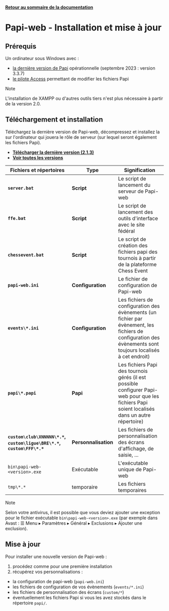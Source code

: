 **[Retour au sommaire de la documentation](../README.md)**

# Papi-web - Installation et mise à jour

## Prérequis

Un ordinateur sous Windows avec :
  - [la dernière version de Papi](https://dna.ffechecs.fr/ressources/appariements/papi/) opérationnelle (septembre 2023 : version 3.3.7)
  - [le pilote Access](https://www.microsoft.com/en-us/download/details.aspx?id=54920) permettant de modifier les fichiers Papi

> [!NOTE]
> L'installation de XAMPP ou d'autres outils tiers n'est plus nécessaire à partir de la version 2.0.

## Téléchargement et installation

Téléchargez la dernière version de Papi-web, décompressez et installez la 
sur l'ordinateur qui jouera le rôle de serveur (sur lequel seront également les fichiers Papi).

- **[Télécharger la dernière version (2.1.3)](https://github.com/papi-web-org/papi-web/releases/download/2.1.3/papi-web-2.1.3.zip)**
- **[Voir toutes les versions](https://github.com/pascalaubry/papi-web/releases)**

| Fichiers et répertoires                                                | Type                 | Signification                                                                                                                                               |
|------------------------------------------------------------------------|----------------------|-------------------------------------------------------------------------------------------------------------------------------------------------------------|
| **`server.bat`**                                                       | **Script**           | Le script de lancement du serveur de Papi-web                                                                                                               |
| **`ffe.bat`**                                                          | **Script**           | Le script de lancement des outils d'interface avec le site fédéral                                                                                          |
| **`chessevent.bat`**                                                   | **Script**           | Le script de création des fichiers papi des tournois à partir de la plateforme Chess Event                                                                  |
| **`papi-web.ini`**                                                     | **Configuration**    | Le fichier de configuration de Papi-web                                                                                                                     |
| **`events\*.ini`**                                                     | **Configuration**    | Les fichiers de configuration des évènements (un fichier par évènement, les fichiers de configuration des évènements sont toujours localisés à cet endroit) |
| **`papi\*.papi`**                                                      | **Papi**             | Les fichiers Papi des tournois gérés (il est possible configurer Papi-web pour que les fichiers Papi soient localisés dans un autre répertoire)             |
| **`custom\club\XNNNNN\*.*`, `custom\ligue\BRE\*.*`, `custom\FFF\*.*`** | **Personnalisation** | Les fichiers de personnalisation des écrans d'affichage, de saisie, ...                                                                                     |
| `bin\papi-web-<version>.exe`                                           | Exécutable           | L'exécutable unique de Papi-web                                                                                                                             |
| `tmp\*.*`                                                              | temporaire           | Les fichiers temporaires                                                                                                                                    |

> [!NOTE]
> Selon votre antivirus, il est possible que vous deviez ajouter une exception pour le fichier exécutable `bin\papi-web-<version>.exe` (par exemple dans Avast : ☰ Menu ▸ Paramètres ▸ Général ▸ Exclusions ▸ Ajouter une exclusion).

## Mise à jour

Pour installer une nouvelle version de Papi-web :
1. procédez comme pour une première installation
2. récupérez vos personnalisations :
  - la configuration de papi-web (`papi-web.ini`)
  - les fichiers de configuration de vos évènements (`events/*.ini`)
  - les fichiers de personnalisation des écrans (`custom/*`)
  - éventuellement les fichiers Papi si vous les avez stockés dans le répertoire `papi/`.

